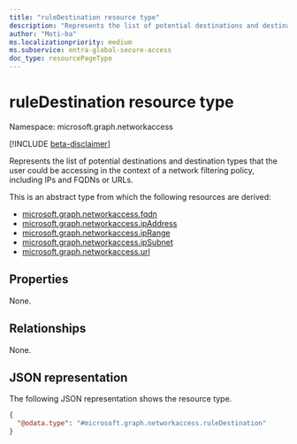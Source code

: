 ```yaml
---
title: "ruleDestination resource type"
description: "Represents the list of potential destinations and destination types that the user could be accessing in the context of a network filtering policy, including IPs and FQDNs or URLs."
author: "Moti-ba"
ms.localizationpriority: medium
ms.subservice: entra-global-secure-access
doc_type: resourcePageType
---
```


# ruleDestination resource type

Namespace: microsoft.graph.networkaccess

[!INCLUDE [beta-disclaimer](../../includes/beta-disclaimer.md)]

Represents the list of potential destinations and destination types that the user could be accessing in the context of a network filtering policy, including IPs and FQDNs or URLs.

This is an abstract type from which the following resources are derived:
- [microsoft.graph.networkaccess.fqdn](networkaccess-fqdn.md)
- [microsoft.graph.networkaccess.ipAddress](networkaccess-ipaddress.md)
- [microsoft.graph.networkaccess.ipRange](networkaccess-iprange.md)
- [microsoft.graph.networkaccess.ipSubnet](networkaccess-ipsubnet.md)
- [microsoft.graph.networkaccess.url](networkaccess-url.md)


## Properties
None.

## Relationships
None.

## JSON representation
The following JSON representation shows the resource type.
<!-- {
  "blockType": "resource",
  "@odata.type": "microsoft.graph.networkaccess.ruleDestination"
}
-->
``` json
{
  "@odata.type": "#microsoft.graph.networkaccess.ruleDestination"
}
```

